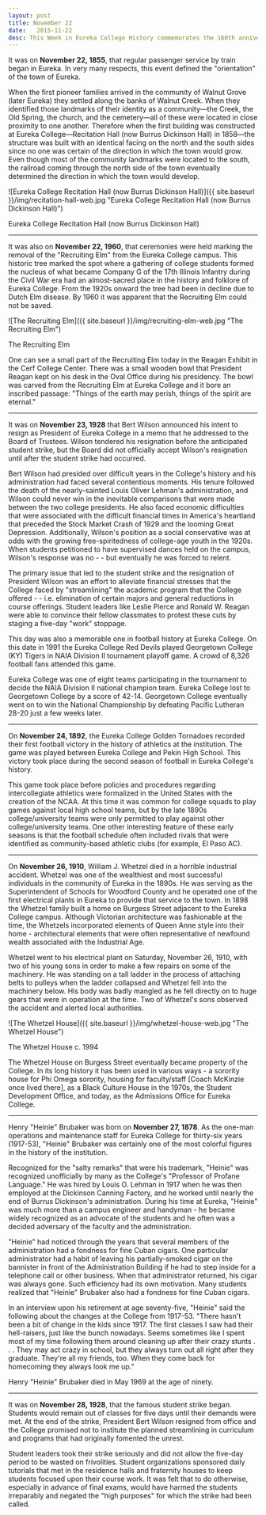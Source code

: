 ```yaml
---
layout: post
title: November 22
date:   2015-11-22
desc: This Week in Eureka College History commemorates the 160th anniversary of the founding of Eureka College on February 6, 1855, and is scheduled to run weekly through February 6, 2016.
---
```

It was on <strong>November 22, 1855</strong>, that regular passenger service by train began in Eureka. In very many respects, this event defined the "orientation" of the town of Eureka.

When the first pioneer families arrived in the community of Walnut Grove (later Eureka) they settled along the banks of Walnut Creek. When they identified those landmarks of their identity as a community&mdash;the Creek, the Old Spring, the church, and the cemetery&mdash;all of these were located in close proximity to one another. Therefore when the first building was constructed at Eureka College&mdash;Recitation Hall (now Burrus Dickinson Hall) in 1858&mdash;the structure was built with an identical facing on the north and the south sides since no one was certain of the direction in which the town would grow. Even though most of the community landmarks were located to the south, the railroad coming through the north side of the town eventually determined the direction in which the town would develop.

![Eureka College Recitation Hall (now Burrus Dickinson Hall)]({{ site.baseurl }}/img/recitation-hall-web.jpg "Eureka College Recitation Hall (now Burrus Dickinson Hall)")
<p class="caption">Eureka College Recitation Hall (now Burrus Dickinson Hall)</p>

<hr>

It was also on <strong>November 22, 1960</strong>, that ceremonies were held marking the removal of the "Recruiting Elm" from the Eureka College campus. This historic tree marked the spot where a gathering of college students formed the nucleus of what became Company G of the 17th Illinois Infantry during the Civil War era had an almost-sacred place in the history and folklore of Eureka College. From the 1920s onward the tree had been in decline due to Dutch Elm disease. By 1960 it was apparent that the Recruiting Elm could not be saved.

![The Recruiting Elm]({{ site.baseurl }}/img/recruiting-elm-web.jpg "The Recruiting Elm")
<p class="caption">The Recruiting Elm</p>

One can see a small part of the Recruiting Elm today in the Reagan Exhibit in the Cerf College Center. There was a small wooden bowl that President Reagan kept on his desk in the Oval Office during his presidency. The bowl was carved from the Recruiting Elm at Eureka College and it bore an inscribed passage: "Things of the earth may perish, things of the spirit are eternal."

<hr>

It was on <strong>November 23, 1928</strong> that Bert Wilson announced his intent to resign as President of Eureka College in a memo that he addressed to the Board of Trustees. Wilson tendered his resignation before the anticipated student strike, but the Board did not officially accept Wilson's resignation until after the student strike had occurred.

Bert Wilson had presided over difficult years in the College's history and his administration had faced several contentious moments. His tenure followed the death of the nearly-sainted Louis Oliver Lehman's administration, and Wilson could never win in the inevitable comparisons that were made between the two college presidents. He also faced economic difficulties that were associated with the difficult financial times in America's heartland that preceded the Stock Market Crash of 1929 and the looming Great Depression. Additionally, Wilson's position as a social conservative was at odds with the growing free-spiritedness of college-age youth in the 1920s. When students petitioned to have supervised dances held on the campus, Wilson's response was no - - but eventually he was forced to relent.

The primary issue that led to the student strike and the resignation of President Wilson was an effort to alleviate financial stresses that the College faced by "streamlining" the academic program that the College offered - - i.e. elimination of certain majors and general reductions in course offerings. Student leaders like Leslie Pierce and Ronald W. Reagan were able to convince their fellow classmates to protest these cuts by staging a five-day "work" stoppage.

This day was also a memorable one in football history at Eureka College. On this date in 1991 the Eureka College Red Devils played Georgetown College (KY) Tigers in NAIA Division II tournament playoff game. A crowd of 8,326 football fans attended this game.

Eureka College was one of eight teams participating in the tournament to decide the NAIA Division II national champion team. Eureka College lost to Georgetown College by a score of 42-14. Georgetown College eventually went on to win the National Championship by defeating Pacific Lutheran 28-20 just a few weeks later.

<hr>

On <strong>November 24, 1892</strong>, the Eureka College Golden Tornadoes recorded their first football victory in the history of athletics at the institution. The game was played between Eureka College and Pekin High School. This victory took place during the second season of football in Eureka College's history.

This game took place before policies and procedures regarding intercollegiate athletics were formalized in the United States with the creation of the NCAA. At this time it was common for college squads to play games against local high school teams, but by the late 1890s college/university teams were only permitted to play against other college/university teams. One other interesting feature of these early seasons is that the football schedule often included rivals that were identified as community-based athletic clubs (for example, El Paso AC).

<hr>

On <strong>November 26, 1910</strong>, William J. Whetzel died in a horrible industrial accident. Whetzel was one of the wealthiest and most successful individuals in the community of Eureka in the 1890s. He was serving as the Superintendent of Schools for Woodford County and he operated one of the first electrical plants in Eureka to provide that service to the town. In 1898 the Whetzel family built a home on Burgess Street adjacent to the Eureka College campus. Although Victorian architecture was fashionable at the time, the Whetzels incorporated elements of Queen Anne style into their home - architectural elements that were often representative of newfound wealth associated with the Industrial Age.

Whetzel went to his electrical plant on Saturday, November 26, 1910, with two of his young sons in order to make a few repairs on some of the machinery. He was standing on a tall ladder in the process of attaching belts to pulleys when the ladder collapsed and Whetzel fell into the machinery below. His body was badly mangled as he fell directly on to huge gears that were in operation at the time. Two of Whetzel's sons observed the accident and alerted local authorities.

![The Whetzel House]({{ site.baseurl }}/img/whetzel-house-web.jpg "The Whetzel House")
<p class="caption">The Whetzel House c. 1994</p>

The Whetzel House on Burgess Street eventually became property of the College. In its long history it has been used in various ways - a sorority house for Phi Omega sorority, housing for faculty/staff [Coach McKinzie once lived there], as a Black Culture House in the 1970s, the Student Development Office, and today, as the Admissions Office for Eureka College.

<hr>

Henry "Heinie" Brubaker was born on <strong>November 27, 1878</strong>. As the one-man operations and maintenance staff for Eureka College for thirty-six years (1917-53), "Heinie" Brubaker was certainly one of the most colorful figures in the history of the institution.

Recognized for the "salty remarks" that were his trademark, "Heinie" was recognized unofficially by many as the College's "Professor of Profane Language." He was hired by Louis O. Lehman in 1917 when he was then employed at the Dickinson Canning Factory, and he worked until nearly the end of Burrus Dickinson's administration. During his time at Eureka, "Heinie" was much more than a campus engineer and handyman - he became widely recognized as an advocate of the students and he often was a decided adversary of the faculty and the administration.

"Heinie" had noticed through the years that several members of the administration had a fondness for fine Cuban cigars. One particular administrator had a habit of leaving his partially-smoked cigar on the bannister in front of the Administration Building if he had to step inside for a telephone call or other business. When that administrator returned, his cigar was always gone. Such efficiency had its own motivation. Many students realized that "Heinie" Brubaker also had a fondness for fine Cuban cigars.

In an interview upon his retirement at age seventy-five, "Heinie" said the following about the changes at the College from 1917-53. "There hasn't been a bit of change in the kids since 1917. The first classes I saw had their hell-raisers, just like the bunch nowadays. Seems sometimes like I spent most of my time following them around cleaning up after their crazy stunts . . . They may act crazy in school, but they always turn out all right after they graduate. They're all my friends, too. When they come back for homecoming they always look me up."

Henry "Heinie" Brubaker died in May 1969 at the age of ninety.

<hr>

It was on <strong>November 28, 1928</strong>, that the famous student strike began. Students would remain out of classes for five days until their demands were met. At the end of the strike, President Bert Wilson resigned from office and the College promised not to institute the planned streamlining in curriculum and programs that had originally fomented the unrest.

Student leaders took their strike seriously and did not allow the five-day period to be wasted on frivolities. Student organizations sponsored daily tutorials that met in the residence halls and fraternity houses to keep students focused upon their course work. It was felt that to do otherwise, especially in advance of final exams, would have harmed the students irreparably and negated the "high purposes" for which the strike had been called.
